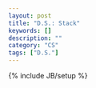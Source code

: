```yaml
---
layout: post
title: "D.S.: Stack"
keywords: []
description: ""
category: "CS"
tags: ["D.S."]
---
```

{% include JB/setup %}





